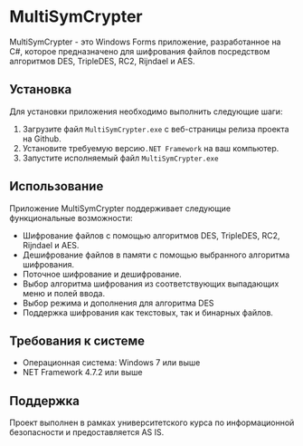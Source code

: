 # **MultiSymCrypter**

MultiSymCrypter - это Windows Forms приложение, разработанное на C#, которое предназначено для шифрования файлов посредством алгоритмов DES, TripleDES, RC2, Rijndael и AES.

## **Установка**

Для установки приложения необходимо выполнить следующие шаги:

1. Загрузите файл `MultiSymCrypter.exe` с веб-страницы релиза проекта на Github.
2. Установите требуемую версию`.NET Framework` на ваш компьютер.
3. Запустите исполняемый файл `MultiSymCrypter.exe`

## **Использование**

Приложение MultiSymCrypter поддерживает следующие функциональные возможности:

- Шифрование файлов с помощью алгоритмов DES, TripleDES, RC2, Rijndael и AES.
- Дешифрование файлов в памяти с помощью выбранного алгоритма шифрования.
- Поточное шифрование и дешифрование.
- Выбор алгоритма шифрования из соответствующих выпадающих меню и полей ввода.
- Выбор режима и дополнения для алгоритма DES
- Поддержка шифрования как текстовых, так и бинарных файлов.

## **Требования к системе**

- Операционная система: Windows 7 или выше
- NET Framework 4.7.2 или выше

## **Поддержка**

Проект выполнен в рамках университетского курса по информационной безопасности и предоставляется AS IS.
